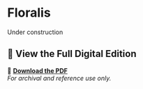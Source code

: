 # Floralis
Under construction

## 📄 View the Full Digital Edition  
🔗 **[Download the PDF](pdf/Floralis.pdf)**  
*For archival and reference use only.*  
